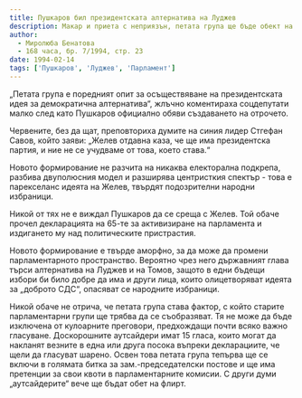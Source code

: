 ```yaml
---
title: Пушкаров бил президентската алтернатива на Луджев
description: Макар и приета с неприязън, петата група ще бъде обект на флирт, прогнозират сини и червени
author: 
  - Миролюба Бенатова
  - 168 часа, бр. 7/1994, стр. 23
date: 1994-02-14
tags: ['Пушкаров', 'Луджев', 'Парламент']
---
```


„Петата група е поредният опит за осъществяване на
президентската идея за демократична алтернатива“, жлъчно
коментираха соцдепутати малко след като Пушкаров официално
обяви създаването на отрочето.

Червените, без да щат, преповториха думите на синия лидер
Стгефан Савов, който заяви: „Желев отдавна каза, че ще има
президентска партия, и ние не се учудваме от това, което
става.“

Новото формирование не разчита на никаква електорална
подкрепа, разбива двуполюсния модел и разширява центристкия
спектър - това е парекселанс идеята на Желев, твърдят
подозрителни народни избраници.

Никой от тях не е виждал Пушкаров да се среща с Желев. Той
обаче прочел декларацията на 65-те за активизиране на парламента
и издигането му над политическите пристрастия.

Новото формирование е твърде аморфно, за да може да промени
парламентарното пространство. Вероятно чрез него държавният
глава търси алтернатива на Луджев и на Томов, защото в едни
бъдещи избори би било добре да има и други лица, които
олицетворяват идеята за „доброто СДС“, опасяват се народните
избраници.

Никой обаче не отрича, че петата група става фактор, с който
старите парламентарни групи ще трябва да се съобразяват. Тя
не може да бъде изключена от кулоарните преговори, предхождащи
почти всяко важно гласуване. Доскорошните аутсайдери имат 15
гласа, които могат да накланят везните в една или друга посока
въпреки декларациите, че щели да гласуват шарено. Освен това
петата група тепърва ще се включи в голямата битка за
зам.-председателски постове и ще има претенции за свои квоти в
парламентарните комисии. С други думи „аутсайдерите“ вече ще
бъдат обет на флирт.
